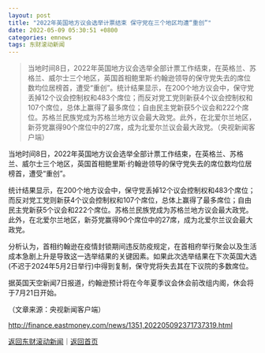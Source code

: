 ```yaml
---
layout: post
title: "2022年英国地方议会选举计票结束 保守党在三个地区均遭“重创”"
date: 2022-05-09 05:30:51 +0800
categories: emnews
tags: 东财滚动新闻
---
```

> 当地时间8日，2022年英国地方议会选举全部计票工作结束，在英格兰、苏格兰、威尔士三个地区，英国首相鲍里斯·约翰逊领导的保守党失去的席位数均位居榜首，遭受“重创”。统计结果显示，在200个地方议会中，保守党丢掉12个议会控制权和483个席位；而反对党工党则新获4个议会控制权和107个席位，总体上赢得了最多席位；自由民主党新获5个议会和222个席位。苏格兰民族党成为苏格兰地方议会最大政党。此外，在北爱尔兰地区，新芬党赢得90个席位中的27席，成为北爱尔兰议会最大政党。（央视新闻客户端）

<p>当地时间8日，2022年英国地方议会选举全部计票工作结束，在英格兰、苏格兰、威尔士三个地区，英国首相鲍里斯·约翰逊领导的保守党失去的席位数均位居榜首，遭受“重创”。</p>
 <p>统计结果显示，在200个地方议会中，保守党丢掉12个议会控制权和483个席位；而反对党工党则新获4个议会控制权和107个席位，总体上赢得了最多席位；自由民主党新获5个议会和222个席位。苏格兰民族党成为苏格兰地方议会最大政党。此外，在北爱尔兰地区，新芬党赢得90个席位中的27席，成为北爱尔兰议会最大政党。</p>
 <p>分析认为，首相约翰逊在疫情封锁期间违反防疫规定，在首相府举行聚会以及生活成本急剧上升是导致这一选举结果的关键因素。如果此次选举结果在下次英国大选(不迟于2024年5月2日举行)中得到复制，保守党将失去其在下议院的多数席位。</p>
 <p>据英国天空新闻7日报道，约翰逊预计将在今年夏季议会休会前改组内阁，休会将于7月21日开始。</p><p class="em_media">（文章来源：央视新闻客户端）</p>

<http://finance.eastmoney.com/news/1351,202205092371737319.html>

[返回东财滚动新闻](//finews.withounder.com/emnews/)｜[返回首页](//finews.withounder.com/)